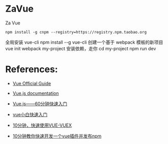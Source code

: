 # ZaVue
Za Vue


`npm install -g cnpm --registry=https://registry.npm.taobao.org`


全局安装 vue-cli
    npm install --g vue-cli
创建一个基于 webpack 模板的新项目
    vue init webpack my-project
安装依赖，走你
    cd my-project
    npm run dev





# References:
  
- [Vue Official Guide](https://cn.vuejs.org/v2/guide/)
- [Vue.js documentation](https://scrimba.com/playlist/pXKqta)

- [Vue.js——60分钟快速入门](https://www.cnblogs.com/keepfool/p/5619070.html) 

- [vue小白快速入门](https://www.cnblogs.com/chaixiaozhi/p/8682404.html)

- [10分钟，快速使用VUE-VUEX](https://www.cnblogs.com/lolDragon/articles/6272652.html)
- [10分钟教你快速开发一个vue插件并发布npm](https://www.imooc.com/article/19691)